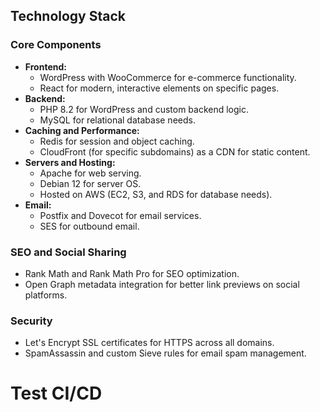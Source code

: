 ## Technology Stack

### Core Components
- **Frontend:**
  - WordPress with WooCommerce for e-commerce functionality.
  - React for modern, interactive elements on specific pages.
- **Backend:**
  - PHP 8.2 for WordPress and custom backend logic.
  - MySQL for relational database needs.
- **Caching and Performance:**
  - Redis for session and object caching.
  - CloudFront (for specific subdomains) as a CDN for static content.
- **Servers and Hosting:**
  - Apache for web serving.
  - Debian 12 for server OS.
  - Hosted on AWS (EC2, S3, and RDS for database needs).
- **Email:**
  - Postfix and Dovecot for email services.
  - SES for outbound email.

### SEO and Social Sharing
- Rank Math and Rank Math Pro for SEO optimization.
- Open Graph metadata integration for better link previews on social platforms.

### Security
- Let's Encrypt SSL certificates for HTTPS across all domains.
- SpamAssassin and custom Sieve rules for email spam management.
# Test CI/CD
